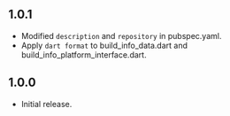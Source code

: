 ## 1.0.1

- Modified `description` and `repository` in pubspec.yaml.
- Apply `dart format` to build_info_data.dart and build_info_platform_interface.dart.

## 1.0.0

- Initial release.
